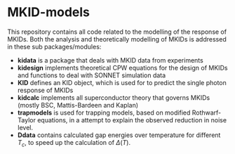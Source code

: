 # MKID-models

This repository contains all code related to the modelling of the response of MKIDs. Both the analysis and theoretically modelling of MKIDs is addressed in these sub packages/modules:

- **kidata** is a package that deals with MKID data from experiments
- **kidesign** implements theoretical CPW equations for the design of MKIDs and functions to deal with SONNET simulation data 
- **KID** defines an KID object, which is used for to predict the single photon response of MKIDs
- **kidcalc** implements all superconductor theory that governs MKIDs (mostly BSC, Mattis-Bardeen and Kaplan)
- **trapmodels** is used for trapping models, based on modified Rothwarf-Taylor equations, in a attempt to explain the observed reduction in noise level.
- **Ddata** contains calculated gap energies over temperature for different $T_c$, to speed up the calculation of $\Delta(T)$.

